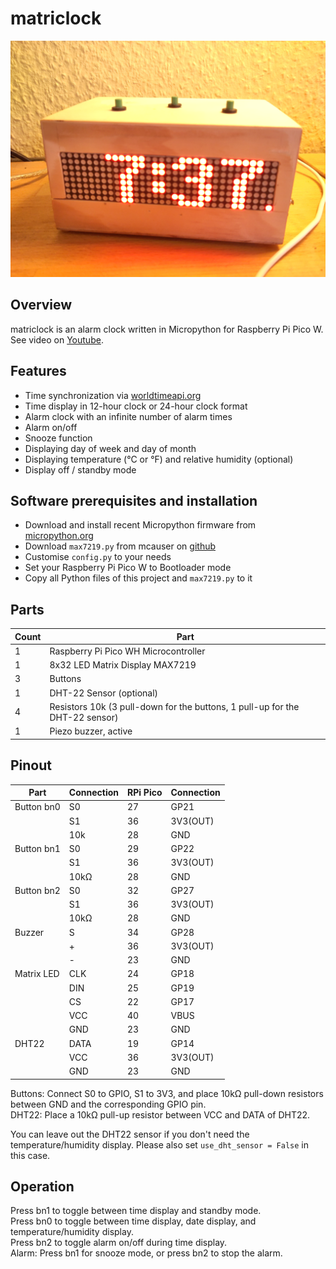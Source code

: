 # matriclock
![matriclock (01)](matriclock_01.jpg)

## Overview
matriclock is an alarm clock written in Micropython for Raspberry Pi Pico W.  
See video on [Youtube](https://youtu.be/pl6CCcmThhM).

## Features
 - Time synchronization via [worldtimeapi.org](https://worldtimeapi.org)
 - Time display in 12-hour clock or 24-hour clock format
 - Alarm clock with an infinite number of alarm times
 - Alarm on/off
 - Snooze function
 - Displaying day of week and day of month
 - Displaying temperature (°C or °F) and relative humidity (optional)
 - Display off / standby mode


## Software prerequisites and installation
 - Download and install recent Micropython firmware from [micropython.org](https://micropython.org/download/rp2-pico-w/)
 - Download `max7219.py` from mcauser on [github](https://github.com/mcauser/micropython-max7219)
 - Customise `config.py` to your needs
 - Set your Raspberry Pi Pico W to Bootloader mode
 - Copy all Python files of this project and `max7219.py` to it


## Parts
|Count|Part                                           |
|-----|-----------------------------------------------|
|1    |Raspberry Pi Pico WH Microcontroller           |
|1    |8x32 LED Matrix Display MAX7219                |
|3    |Buttons                                        |
|1    |DHT-22 Sensor (optional)                       |
|4    |Resistors 10k (3 pull-down for the buttons, 1 pull-up for the DHT-22 sensor)|
|1    |Piezo buzzer, active                           |


## Pinout
|Part       |Connection |RPi Pico |Connection|
|-----------|-----------|---------|----------|
|Button bn0 |S0         |27       |GP21      |
|           |S1         |36       |3V3(OUT)  |
|           |10k        |28       |GND       |
|Button bn1 |S0         |29       |GP22      |
|           |S1         |36       |3V3(OUT)  |
|           |10kΩ       |28       |GND       |
|Button bn2 |S0         |32       |GP27      |
|           |S1         |36       |3V3(OUT)  |
|           |10kΩ       |28       |GND       |
|Buzzer     |S          |34       |GP28      |
|           |+          |36       |3V3(OUT)  |
|           |-          |23       |GND       |
|Matrix LED |CLK        |24       |GP18      |
|           |DIN        |25       |GP19      |
|           |CS         |22       |GP17      |
|           |VCC        |40       |VBUS      |
|           |GND        |23       |GND       |
|DHT22      |DATA       |19       |GP14      |
|           |VCC        |36       |3V3(OUT)  |
|           |GND        |23       |GND       |

Buttons: Connect S0 to GPIO, S1 to 3V3, and place 10kΩ pull-down resistors between GND and the corresponding GPIO pin.  
DHT22: Place a 10kΩ pull-up resistor between VCC and DATA of DHT22.  

You can leave out the DHT22 sensor if you don't need the temperature/humidity display. Please also set `use_dht_sensor = False` in this case.

## Operation

Press bn1 to toggle between time display and standby mode.  
Press bn0 to toggle between time display, date display, and temperature/humidity display.  
Press bn2 to toggle alarm on/off during time display.  
Alarm: Press bn1 for snooze mode, or press bn2 to stop the alarm.  
